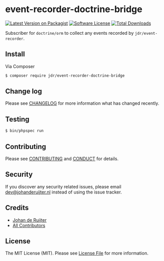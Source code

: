 # event-recorder-doctrine-bridge

[![Latest Version on Packagist][ico-version]][link-packagist]
[![Software License][ico-license]](LICENSE.md)
[![Total Downloads][ico-downloads]][link-downloads]

Subscriber for `doctrine/orm` to collect any events recorded by `jdr/event-recorder`.

## Install

Via Composer

``` bash
$ composer require jdr/event-recorder-doctrine-bridge
```

## Change log

Please see [CHANGELOG](CHANGELOG.md) for more information what has changed recently.

## Testing

``` bash
$ bin/phpspec run
```

## Contributing

Please see [CONTRIBUTING](CONTRIBUTING.md) and [CONDUCT](CONDUCT.md) for details.

## Security

If you discover any security related issues, please email dev@johanderuijter.nl instead of using the issue tracker.

## Credits

- [Johan de Ruijter][link-author]
- [All Contributors][link-contributors]

## License

The MIT License (MIT). Please see [License File](LICENSE.md) for more information.

[ico-version]: https://img.shields.io/packagist/v/jdr/event-recorder-doctrine-bridge.svg?style=flat-square
[ico-license]: https://img.shields.io/badge/license-MIT-brightgreen.svg?style=flat-square
[ico-downloads]: https://img.shields.io/packagist/dt/jdr/event-recorder-doctrine-bridge.svg?style=flat-square

[link-packagist]: https://packagist.org/packages/jdr/event-recorder-doctrine-bridge
[link-downloads]: https://packagist.org/packages/jdr/event-recorder-doctrine-bridge
[link-author]: https://github.com/johanderuijter
[link-contributors]: ../../contributors
